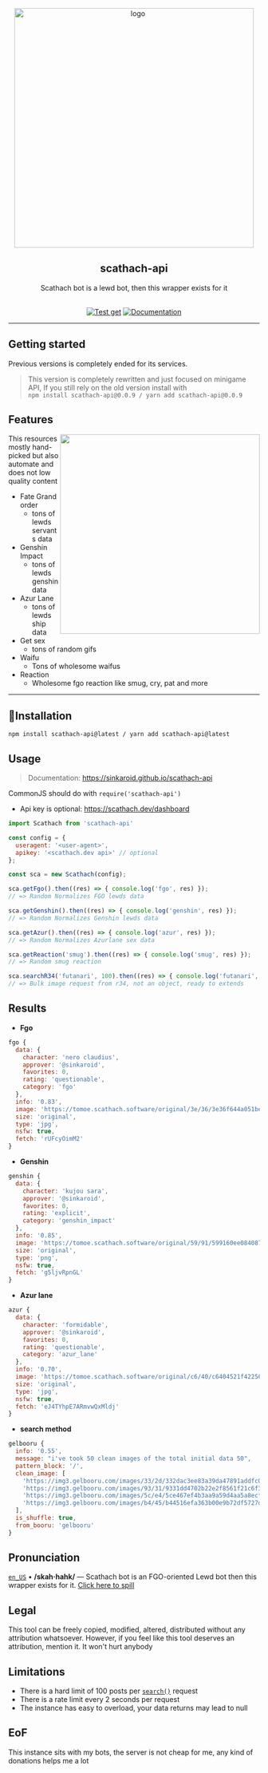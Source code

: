 <div align="center">

   <a href="https://sinkaroid.github.io/scathach-api">
   <img width="480" src="https://cdn.discordapp.com/attachments/952117487166705747/962346332268400700/sca.png" alt="logo"></a></br><h2>scathach-api</h2>
   Scathach bot is a lewd bot, then this wrapper exists for it
   <br>
   <br> 

[![Test get](https://github.com/sinkaroid/scathach-api/actions/workflows/get.yml/badge.svg)](https://github.com/sinkaroid/scathach-api/actions/workflows/get.yml)
[![Documentation](https://github.com/sinkaroid/scathach-api/actions/workflows/docs.yml/badge.svg)](https://sinkaroid.github.io/scathach-api)

----

</div>

## Getting started
Previous versions is completely ended for its services.

> This version is completely rewritten and just focused on minigame API, If you still rely on the old version install with  
`npm install scathach-api@0.0.9 / yarn add scathach-api@0.0.9`

## Features
<img align="right" src="https://cdn.discordapp.com/attachments/952117487166705747/962562849874542642/tong.png" width="400"></img>
This resources mostly hand-picked but also automate and does not low quality content
- Fate Grand order
  - tons of lewds servants data
- Genshin Impact
  - tons of lewds genshin data
- Azur Lane
  - tons of lewds ship data
- Get sex
  - tons of random gifs
- Waifu
  - Tons of wholesome waifus
- Reaction
  - Wholesome fgo reaction like smug, cry, pat and more

---

## 🚀Installation
`npm install scathach-api@latest / yarn add scathach-api@latest`  

## Usage
> Documentation: https://sinkaroid.github.io/scathach-api  

CommonJS should do with `require('scathach-api')`  
- Api key is optional: https://scathach.dev/dashboard

```js
import Scathach from 'scathach-api'

const config = {
  useragent: '<user-agent>',
  apikey: '<scathach.dev api>' // optional
};

const sca = new Scathach(config);

sca.getFgo().then((res) => { console.log('fgo', res) });
// => Random Normalizes FGO lewds data

sca.getGenshin().then((res) => { console.log('genshin', res) });
// => Random Normalizes Genshin lewds data

sca.getAzur().then((res) => { console.log('azur', res) });
// => Random Normalizes Azurlane sex data

sca.getReaction('smug').then((res) => { console.log('smug', res) });
// => Random smug reaction

sca.searchR34('futanari', 100).then((res) => { console.log('futanari', res) });
// => Bulk image request from r34, not an object, ready to extends
```

## Results
- **Fgo**
```js
fgo {
  data: {
    character: 'nero claudius',
    approver: '@sinkaroid',
    favorites: 0,
    rating: 'questionable',
    category: 'fgo'
  },
  info: '0.83',
  image: 'https://tomoe.scathach.software/original/3e/36/3e36f644a051bee376f1dda8c3717880.jpg',
  size: 'original',
  type: 'jpg',
  nsfw: true,
  fetch: 'rUFcyOimM2'
}
```
- **Genshin**
```js
genshin {
  data: {
    character: 'kujou sara',
    approver: '@sinkaroid',
    favorites: 0,
    rating: 'explicit',
    category: 'genshin_impact'
  },
  info: '0.85',
  image: 'https://tomoe.scathach.software/original/59/91/599160ee0840872d78250edcf4fd2d5c.png',
  size: 'original',
  type: 'png',
  nsfw: true,
  fetch: 'g5ljvRpnGL'
}
```
- **Azur lane**
```js
azur {
  data: {
    character: 'formidable',
    approver: '@sinkaroid',
    favorites: 0,
    rating: 'questionable',
    category: 'azur_lane'
  },
  info: '0.70',
  image: 'https://tomoe.scathach.software/original/c6/40/c6404521f422560458c767dde9410731.jpg',
  size: 'original',
  type: 'jpg',
  nsfw: true,
  fetch: 'eJ4TYhpE7ARmvwQxMldj'
}
```
- **search method**

```js
gelbooru {
  info: '0.55',
  message: "i've took 50 clean images of the total initial data 50",
  pattern_block: '/',
  clean_image: [
    'https://img3.gelbooru.com/images/33/2d/332dac3ee83a39da47891addfc0171f4.jpg',
    'https://img3.gelbooru.com/images/93/31/9331dd4702b22e2f8561f21c6f3ac24a.jpg',
    'https://img3.gelbooru.com/images/5c/e4/5ce467ef4b3aa9a59d4aa5a8ecf115b6.jpg',
    'https://img3.gelbooru.com/images/b4/45/b44516efa363b00e9b72df5727d9de95.jpeg' // and so on
  ],
  is_shuffle: true,
  from_booru: 'gelbooru'
}
```

## Pronunciation
[`en_US`](https://www.localeplanet.com/java/en-US/index.html) • **/skah·hahk/** — Scathach bot is an FGO-oriented Lewd bot then this wrapper exists for it. [Click here to spill](https://discord.com/oauth2/authorize?client_id=724047481561809007&permissions=808840278&response_type=code&scope=bot+applications.commands)

## Legal

This tool can be freely copied, modified, altered, distributed without any attribution whatsoever. However, if you feel
like this tool deserves an attribution, mention it. It won't hurt anybody

## Limitations
- There is a hard limit of 100 posts per [`search()`](https://sinkaroid.github.io/scathach-api/classes/index.Scathach.html) request
- There is a rate limit every 2 seconds per request
- The instance has easy to overload, your data returns may lead to null

## EoF
This instance sits with my bots, the server is not cheap for me, any kind of donations helps me a lot